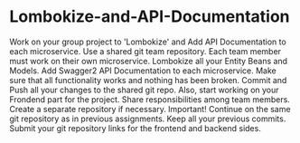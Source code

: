 # Lombokize-and-API-Documentation
Work on your group project to 'Lombokize' and Add API Documentation to each microservice.  Use a shared git team repository.  Each team member must work on their own microservice. Lombokize all your Entity Beans and Models. Add Swagger2 API Documentation to each microservice. Make sure that all functionality works and nothing has been broken. Commit and Push all your changes to the shared git repo. Also, start working on your Frondend part for the project. Share responsibilities among team members. Create a separate repository if necessary.  Important! Continue on the same git repository as in previous assignments. Keep all your previous commits. Submit your git repository links for the frontend and backend sides.
